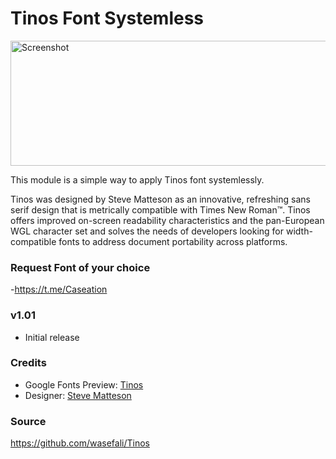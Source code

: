 # Tinos Font Systemless


<img src="https://il.static.1001fonts.net/t/i/tinos-font-4-original.png" height="200" width="525" alt="Screenshot">

This module is a simple way to apply Tinos font systemlessly. 


Tinos was designed by Steve Matteson as an innovative, refreshing sans serif design that is metrically compatible with Times New Roman™. Tinos offers improved on-screen readability characteristics and the pan-European WGL character set and solves the needs of developers looking for width-compatible fonts to address document portability across platforms.

### Request Font of your choice 
-https://t.me/Caseation


### v1.01
- Initial release

### Credits
- Google Fonts Preview: [Tinos](https://fonts.google.com/specimen/tinos)
- Designer: [Steve Matteson](https://www.monotype.com/people/steve-matteson/) 

### Source
https://github.com/wasefali/Tinos

